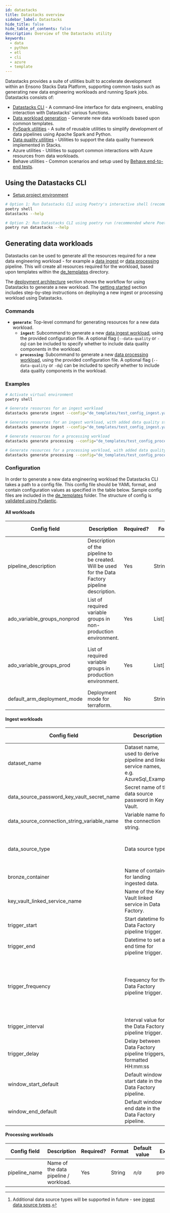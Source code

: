 ```yaml
---
id: datastacks
title: Datastacks overview
sidebar_label: Datastacks
hide_title: false
hide_table_of_contents: false
description: Overview of the Datastacks utility
keywords:
  - data
  - python
  - etl
  - cli
  - azure
  - template
---
```


Datastacks provides a suite of utilities built to accelerate development within an Ensono Stacks Data Platform, supporting common tasks such as generating new data engineering workloads and running Spark jobs. Datastacks consists of:

- [Datastacks CLI](#using-the-datastacks-cli) - A command-line interface for data engineers, enabling interaction with Datastacks' various functions.
- [Data workload generation](#generating-data-workloads) - Generate new data workloads based upon common templates.
- [PySpark utilities](./pyspark_utilities.md) - A suite of reusable utilities to simplify development of data pipelines using Apache Spark and Python.
- [Data quality utilities](./data_quality_azure.md) - Utilities to support the data quality framework implemented in Stacks.
- Azure utilities - Utilities to support common interactions with Azure resources from data workloads.
- Behave utilities - Common scenarios and setup used by [Behave end-to-end tests](./testing_data_azure.md#end-to-end-tests).

## Using the Datastacks CLI

- [Setup project environment](../getting_started/dev_quickstart_data_azure.md)

```bash
# Option 1: Run Datastacks CLI using Poetry's interactive shell (recommended for local development)
poetry shell
datastacks --help

# Option 2: Run Datastacks CLI using poetry run (recommended where Poetry shell cannot be used, e.g. CI/CD pipelines)
poetry run datastacks --help
```

## Generating data workloads

Datastacks can be used to generate all the resources required for a new data engineering workload - for example a [data ingest](./ingest_data_azure.md) or [data processing](./data_processing.md) pipeline. This will create all resources required for the workload, based upon templates within the [de_templates](https://github.com/ensono/stacks-azure-data/tree/main/de_templates) directory.

The [deployment architecture](../architecture/architecture_data_azure.md#data-engineering-workloads) section shows the workflow for using Datastacks to generate a new workload.
The [getting started](../getting_started/getting_started.md) section includes step-by-step instructions on deploying a new ingest or processing workload using Datastacks.

### Commands

- **`generate`**: Top-level command for generating resources for a new data workload.
    - **`ingest`**: Subcommand to generate a new [data ingest workload](./ingest_data_azure.md), using the provided configuration file. A optional flag (`--data-quality` or `-dq`) can be included to specify whether to include data quality components in the workload.
    - **`processing`**: Subcommand to generate a new [data processing workload](./data_processing.md), using the provided configuration file. A optional flag (`--data-quality` or `-dq`) can be included to specify whether to include data quality components in the workload.

### Examples

```bash
# Activate virtual environment
poetry shell

# Generate resources for an ingest workload
datastacks generate ingest --config="de_templates/test_config_ingest.yaml"

# Generate resources for an ingest workload, with added data quality steps
datastacks generate ingest --config="de_templates/test_config_ingest.yaml" --data-quality

# Generate resources for a processing workload
datastacks generate processing --config="de_templates/test_config_processing.yaml"

# Generate resources for a processing workload, with added data quality steps
datastacks generate processing --config="de_templates/test_config_processing.yaml" --data-quality
```

### Configuration

In order to generate a new data engineering workload the Datastacks CLI takes a path to a config file. This config file should be YAML format, and contain configuration values as specified in the table below. Sample config files are included in the [de_templates](https://github.com/ensono/stacks-azure-data/tree/main/de_templates) folder. The structure of config is [validated using Pydantic](https://github.com/ensono/stacks-azure-data/tree/main/datastacks/datastacks/config.py).

#### All workloads

| Config field | Description | Required? | Format | Default value | Example value |
| --------------------------------------------- | ----------------------------------------------------------------- | --------------- | ------------ | ------------------- | ------------------- |
| pipeline_description | Description of the pipeline to be created. Will be used for the Data Factory pipeline description. | Yes | String | _n/a_ | "Ingest from demo Azure SQL database using ingest config file." |
| ado_variable_groups_nonprod | List of required variable groups in non-production environment. | Yes | List[String] | _n/a_ | - amido-stacks-de-pipeline-nonprod<br />- stacks-credentials-nonprod-kv |
| ado_variable_groups_prod | List of required variable groups in production environment. | Yes | List[String] | _n/a_ | - amido-stacks-de-pipeline-prod<br />- stacks-credentials-prod-kv |
| default_arm_deployment_mode | Deployment mode for terraform. | No | String | "Incremental" | Incremental |

#### Ingest workloads

| Config field | Description | Required? | Format | Default value | Example value |
| --------------------------------------------- | ----------------------------------------------------------------- | --------------- | ------------ | ------------------- | ------------------- |
| dataset_name | Dataset name, used to derive pipeline and linked service names, e.g. AzureSql_Example. | Yes | String | _n/a_ | azure_sql_demo |
| data_source_password_key_vault_secret_name | Secret name of the data source password in Key Vault. | Yes | String | _n/a_ | sql-password |
| data_source_connection_string_variable_name | Variable name for the connection string. | Yes | String | _n/a_ | sql_connection |
| data_source_type | Data source type. | Yes | String<br /><br />Allowed values[^1]:<br />"azure_sql" | _n/a_ | azure_sql |
| bronze_container | Name of container for landing ingested data. | No | String | raw | raw |
| key_vault_linked_service_name | Name of the Key Vault linked service in Data Factory. | No | String | ls_KeyVault | ls_KeyVault |
| trigger_start | Start datetime for Data Factory pipeline trigger. | No | Datetime | _n/a_ | 2010-01-01T00:00:00Z |
| trigger_end | Datetime to set as end time for pipeline trigger. | No | Datetime | _n/a_ | 2011-12-31T23:59:59Z |
| trigger_frequency | Frequency for the Data Factory pipeline trigger. | No | String<br /><br />Allowed values:<br />"Minute"<br />"Hour"<br />"Day"<br />"Week"<br />"Month" | "Month" | Month |
| trigger_interval | Interval value for the Data Factory pipeline trigger. | No | Integer | 1 | 1 |
| trigger_delay | Delay between Data Factory pipeline triggers, formatted HH:mm:ss | No | String | "02:00:00" | 02:00:00 |
| window_start_default | Default window start date in the Data Factory pipeline. | No | Date | "2010-01-01" | 2010-01-01 |
| window_end_default | Default window end date in the Data Factory pipeline. | No | Date | "2010-01-31" | 2010-01-31 |

[^1]: Additional data source types will be supported in future - see [ingest data source types](./ingest_data_azure.md#data-source-types).

#### Processing workloads

| Config field | Description | Required? | Format | Default value | Example value |
| --------------------------------------------- | ----------------------------------------------------------------- | --------------- | ------------ | ------------------- | ------------------- |
| pipeline_name | Name of the data pipeline / workload. | Yes | String | _n/a_ | processing_demo |

